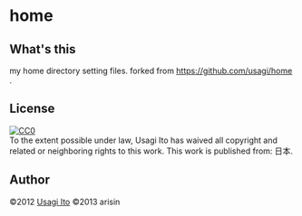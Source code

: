 # home

## What's this

my home directory setting files. forked from https://github.com/usagi/home .

## License

<p xmlns:dct="http://purl.org/dc/terms/" xmlns:vcard="http://www.w3.org/2001/vcard-rdf/3.0#">
  <a rel="license"
     href="http://creativecommons.org/publicdomain/zero/1.0/">
    <img src="http://i.creativecommons.org/p/zero/1.0/80x15.png" style="border-style: none;" alt="CC0" />
  </a>
  <br />
  To the extent possible under law,
  <span resource="[_:publisher]" rel="dct:publisher">
    <span property="dct:title">Usagi Ito</span></span>
  has waived all copyright and related or neighboring rights to
  this work.
This work is published from:
<span property="vcard:Country" datatype="dct:ISO3166"
      content="JP" about="[_:publisher]">
  日本</span>.
</p>

## Author

©2012 [Usagi Ito](mailto:usagi@WonderRabbitProject.net)
©2013 arisin

